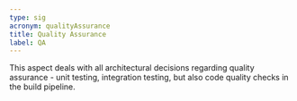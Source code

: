 ```yaml
---
type: sig
acronym: qualityAssurance
title: Quality Assurance
label: QA
---
```


This aspect deals with all architectural decisions regarding quality assurance - unit testing, integration
testing, but also code quality checks in the build pipeline.
